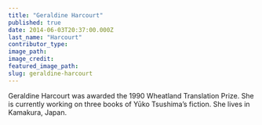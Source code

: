 ```yaml
---
title: "Geraldine Harcourt"
published: true
date: 2014-06-03T20:37:00.000Z
last_name: "Harcourt"
contributor_type:
image_path:
image_credit:
featured_image_path:
slug: geraldine-harcourt
---
```


Geraldine Harcourt was awarded the 1990 Wheatland Translation Prize. She is currently working on three books of Yūko Tsushima’s fiction. She lives in Kamakura, Japan.

